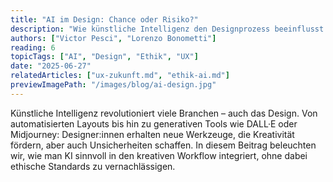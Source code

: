 ```yaml
---
title: "AI im Design: Chance oder Risiko?"
description: "Wie künstliche Intelligenz den Designprozess beeinflusst und welche ethischen Fragen sich daraus ergeben."
authors: ["Victor Pesci", "Lorenzo Bonometti"]
reading: 6
topicTags: ["AI", "Design", "Ethik", "UX"]
date: "2025-06-27"
relatedArticles: ["ux-zukunft.md", "ethik-ai.md"]
previewImagePath: "/images/blog/ai-design.jpg"
---
```


Künstliche Intelligenz revolutioniert viele Branchen – auch das Design. Von automatisierten Layouts bis hin zu generativen Tools wie DALL·E oder Midjourney: Designer:innen erhalten neue Werkzeuge, die Kreativität fördern, aber auch Unsicherheiten schaffen. In diesem Beitrag beleuchten wir, wie man KI sinnvoll in den kreativen Workflow integriert, ohne dabei ethische Standards zu vernachlässigen.
